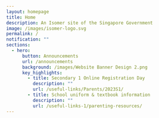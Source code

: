 ```yaml
---
layout: homepage
title: Home
description: An Isomer site of the Singapore Government
image: /images/isomer-logo.svg
permalink: /
notification: ""
sections:
  - hero:
      button: Announcements
      url: /announcements
      background: /images/Website Banner Design 2.png
      key_highlights:
        - title: Secondary 1 Online Registration Day
          description: ""
          url: /useful-links/Parents/2023S1/
        - title: School uniform & textbook information
          description: ""
          url: /useful-links-1/parenting-resources/
---
```

